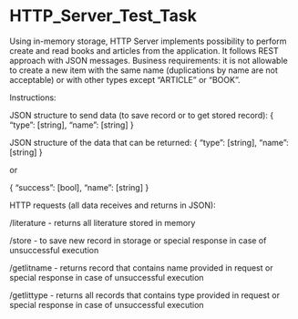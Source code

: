 # HTTP_Server_Test_Task

Using in-memory storage, HTTP Server implements possibility to perform create and read books and articles from the application. It follows REST approach with JSON messages. Business requirements: it is not allowable to create a new item with the same name (duplications by name are not acceptable) or with other types except “ARTICLE” or “BOOK”.

Instructions:

JSON structure to send data (to save record or to get stored record):
{
  “type”: [string],
  “name”: [string]
}

JSON structure of the data that can be returned:
{
  “type”: [string],
  “name”: [string]
}

or

{
  “success”: [bool],
  “name”:    [string]
}

HTTP requests (all data receives and returns in JSON):

/literature   - returns all literature stored in memory

/store        - to save new record in storage or special response in case of unsuccessful execution

/getlitname   - returns record that contains name provided in request or special response in case of unsuccessful execution

/getlittype   - returns all records that contains type provided in request or special response in case of unsuccessful execution

